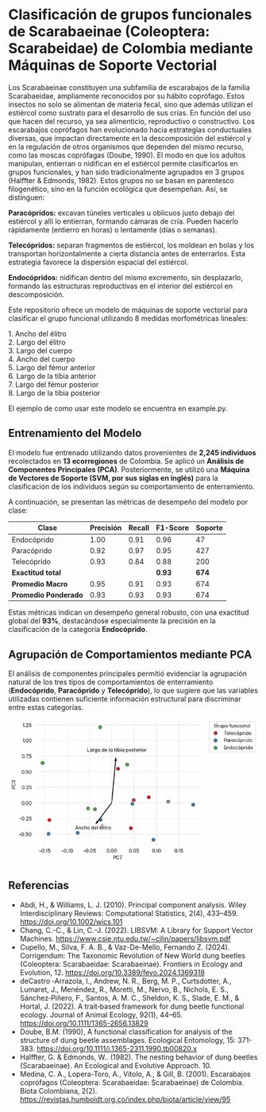 # Clasificación de grupos funcionales de Scarabaeinae (Coleoptera: Scarabeidae) de Colombia mediante Máquinas de Soporte Vectorial

Los Scarabaeinae constituyen una subfamilia de escarabajos de la familia Scarabaeidae, ampliamente reconocidos por su hábito coprófago. Estos insectos no solo se alimentan de materia fecal, sino que además utilizan el estiércol como sustrato para el desarrollo de sus crías. En función del uso que hacen del recurso, ya sea alimenticio, reproductivo o constructivo. Los escarabajos coprófagos han evolucionado hacia estrategias conductuales diversas, que impactan directamente en la descomposición del estiércol y en la regulación de otros organismos que dependen del mismo recurso, como las moscas coprófagas (Doube, 1990). El modo en que los adultos manipulan, entierran o nidifican en el estiércol permite clasificarlos en grupos funcionales, y han sido tradicionalmente agrupados en 3 grupos (Halffter & Edmonds, 1982). Estos grupos no se basan en parentesco filogenético, sino en la función ecológica que desempeñan. Así, se distinguen:

**Paracópridos:** excavan túneles verticales u oblicuos justo debajo del estiércol y allí lo entierran, formando cámaras de cría. Pueden hacerlo rápidamente (entierro en horas) o lentamente (días o semanas).

**Telecópridos:** separan fragmentos de estiércol, los moldean en bolas y los transportan horizontalmente a cierta distancia antes de enterrarlos. Esta estrategia favorece la dispersión espacial del estiércol.

**Endocópridos:** nidifican dentro del mismo excremento, sin desplazarlo, formando las estructuras reproductivas en el interior del estiércol en descomposición.

Este repositorio ofrece un modelo de máquinas de soporte vectorial para clasificar el grupo funcional utilizando 8 medidas morfométricas lineales:

1\. Ancho del élitro  
2\. Largo del élitro  
3\. Largo del cuerpo  
4\. Ancho del cuerpo  
5\. Largo del fémur anterior  
6\. Largo de la tibia anterior  
7\. Largo del fémur posterior  
8\. Largo de la tibia posterior

El ejemplo de como usar este modelo se encuentra en example.py.

## Entrenamiento del Modelo

El modelo fue entrenado utilizando datos provenientes de **2,245 individuos** recolectados en **13 ecorregiones** de Colombia. Se aplicó un **Análisis de Componentes Principales (PCA)**. Posteriormente, se utilizó una **Máquina de Vectores de Soporte (SVM, por sus siglas en inglés)** para la clasificación de los individuos según su comportamiento de enterramiento.

A continuación, se presentan las métricas de desempeño del modelo por clase:

| Clase         | Precisión | Recall | F1-Score | Soporte |
|---------------|-----------|--------|----------|---------|
| Endocóprido   | 1.00      | 0.91   | 0.96     | 47      |
| Paracóprido   | 0.92      | 0.97   | 0.95     | 427     |
| Telecóprido   | 0.93      | 0.84   | 0.88     | 200     |
| **Exactitud total** |           |        | **0.93** | **674** |
| **Promedio Macro** | 0.95      | 0.91   | 0.93     | 674     |
| **Promedio Ponderado** | 0.93  | 0.93   | 0.93     | 674     |

Estas métricas indican un desempeño general robusto, con una exactitud global del **93%**, destacándose especialmente la precisión en la clasificación de la categoría **Endocóprido**.

## Agrupación de Comportamientos mediante PCA

El análisis de componentes principales permitió evidenciar la agrupación natural de los tres tipos de comportamientos de enterramiento (**Endocóprido**, **Paracóprido** y **Telecóprido**), lo que sugiere que las variables utilizadas contienen suficiente información estructural para discriminar entre estas categorías.

![Formación de grupos](pca.gif)

## Referencias
- Abdi, H., & Williams, L. J. (2010). Principal component analysis. Wiley Interdisciplinary Reviews: Computational Statistics, 2(4), 433–459. https://doi.org/10.1002/wics.101
- Chang, C.-C., & Lin, C.-J. (2022). LIBSVM: A Library for Support Vector Machines. https://www.csie.ntu.edu.tw/~cjlin/papers/libsvm.pdf
- Cupello, M., Silva, F. A. B., & Vaz-De-Mello, Fernando Z. (2024). Corrigendum: The Taxonomic Revolution of New World dung beetles (Coleoptera: Scarabaeidae: Scarabaeinae). Frontiers in Ecology and Evolution, 12. https://doi.org/10.3389/fevo.2024.1369318
- deCastro ‐Arrazola, I., Andrew, N. R., Berg, M. P., Curtsdotter, A., Lumaret, J., Menéndez, R., Moretti, M., Nervo, B., Nichols, E. S., Sánchez‐Piñero, F., Santos, A. M. C., Sheldon, K. S., Slade, E. M., & Hortal, J. (2022). A trait‐based framework for dung beetle functional ecology. Journal of Animal Ecology, 92(1), 44–65. https://doi.org/10.1111/1365-2656.13829
- Doube, B.M. (1990), A functional classification for analysis of the structure of dung beetle assemblages. Ecological Entomology, 15: 371-383. https://doi.org/10.1111/j.1365-2311.1990.tb00820.x
- Halffter, G. & Edmonds, W.. (1982). The nesting behavior of dung beetles (Scarabaeinae). An Ecological and Evolutive Approach. 10.
- Medina, C. A., Lopera-Toro, A., Vítolo, A., & Gill, B. (2001). Escarabajos coprófagos (Coleoptera: Scarabaeidae: Scarabaeinae) de Colombia. Biota Colombiana, 2(2). https://revistas.humboldt.org.co/index.php/biota/article/view/95
